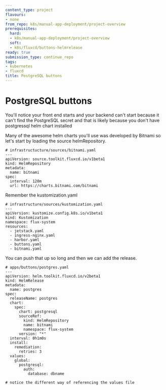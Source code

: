 ```yaml
---
content_type: project
flavours:
- none
from_repo: k8s/manual-app-deployment/project-overview
prerequisites:
  hard:
  - k8s/manual-app-deployment/project-overview
  soft:
  - k8s/fluxcd/buttons-helmrelease
ready: true
submission_type: continue_repo
tags:
- kubernetes
- fluxcd
title: PostgreSQL buttons
---
```


# PostgreSQL buttons

You'll notice your front end starts and your backend can't start because it can't find the PostgreSQL secret and that is likely because you don't have postgressql helm chart installed

Many of the awesome helm charts you'll use was developed by Bitnami so let's start by loading the source helmRepository.


```
# infrastructucture/sources/bitnami.yaml
--- 
apiVersion: source.toolkit.fluxcd.io/v1beta1
kind: HelmRepository
metadata:
  name: bitnami
spec:
  interval: 120m
  url: https://charts.bitnami.com/bitnami
```

Remember the kustomization.yaml

```
# infrastructure/sources/kustomization.yaml
---
apiVersion: kustomize.config.k8s.io/v1beta1
kind: Kustomization
namespace: flux-system
resources:
  - jetstack.yaml
  - ingress-nginx.yaml
  - harbor.yaml
  - buttons.yaml
  - bitnami.yaml
```

You can push that up so long and then we can add the release.

```
# apps/buttons/postgres.yaml
---
apiVersion: helm.toolkit.fluxcd.io/v2beta1
kind: HelmRelease
metadata:
  name: postgres
spec:
  releaseName: postgres
  chart:
    spec:
      chart: postgresql
      sourceRef:
        kind: HelmRepository
        name: bitnami
        namespace: flux-system
      version: "*"
  interval: 0h1m0s
  install:
    remediation:
      retries: 3
  values:
    global:
      postgresql:
        auth:
          database: dbname

# notice the different way of referencing the values file
```
